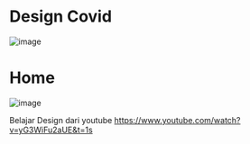 # Design Covid
![image](https://user-images.githubusercontent.com/73903697/103164417-97af8700-483d-11eb-812d-52c03b1da9f3.png)

# Home
![image](https://user-images.githubusercontent.com/73903697/103164425-aac25700-483d-11eb-9319-5f7d35936d57.png)


Belajar Design dari youtube 
https://www.youtube.com/watch?v=yG3WiFu2aUE&t=1s
